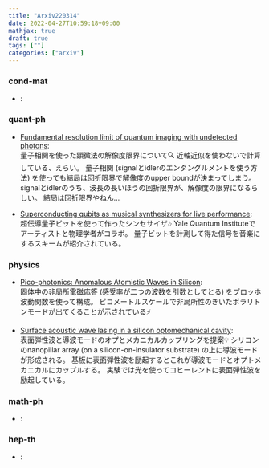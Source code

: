 ```yaml
---
title: "Arxiv220314"
date: 2022-04-27T10:59:18+09:00
mathjax: true
draft: true
tags: [""]
categories: ["arxiv"]
---
```

### cond-mat
- []():  


### quant-ph
- [Fundamental resolution limit of quantum imaging with undetected photons](https://arxiv.org/abs/2203.06106):  
量子相関を使った顕微法の解像度限界について🔍
近軸近似を使わないで計算している、えらい。
量子相関 (signalとidlerのエンタングルメントを使う方法) を使っても結局は回折限界で解像度のupper boundが決まってしまう。
signalとidlerのうち、波長の長いほうの回折限界が、解像度の限界になるらしい。
結局は回折限界やねん...

- [Superconducting qubits as musical synthesizers for live performance](https://arxiv.org/abs/2203.07879):  
超伝導量子ビットを使って作ったシンセサイザ🎶
Yale Quantum Instituteでアーティストと物理学者がコラボ。
量子ビットを計測して得た信号を音楽にするスキームが紹介されている。

### physics
- [Pico-photonics: Anomalous Atomistic Waves in Silicon](https://arxiv.org/abs/2203.05734):  
固体中の非局所電磁応答 (感受率が二つの波数を引数としてとる) をブロッホ波動関数を使って構成。
ピコメートルスケールで非局所性のきいたポラリトンモードが出てくることが示されている⚡️

- [Surface acoustic wave lasing in a silicon optomechanical cavity](https://arxiv.org/abs/2203.05790):  
表面弾性波と導波モードのオプとメカニカルカップリングを提案💡
シリコンのnanopillar array (on a silicon-on-insulator substrate) の上に導波モードが形成される。
基板に表面弾性波を励起するとこれが導波モードとオプトメカニカルにカップルする。
実験では光を使ってコヒーレントに表面弾性波を励起している。

### math-ph
- []():  


### hep-th
- []():  
